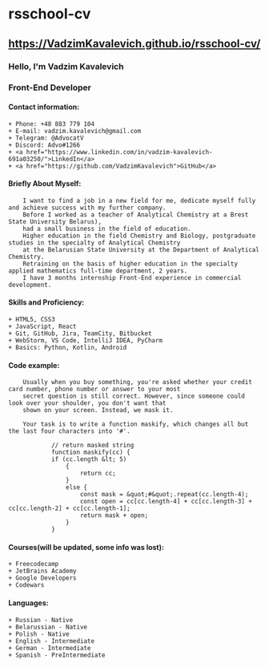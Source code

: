 # rsschool-cv
## https://VadzimKavalevich.github.io/rsschool-cv/
### Hello, I'm Vadzim Kavalevich
### Front-End Developer
#### Contact information:
    + Phone: +48 883 779 104
    + E-mail: vadzim.kavalevich@gmail.com
    + Telegram: @AdvocatV
    + Discord: Advo#1266
    + <a href="https://www.linkedin.com/in/vadzim-kavalevich-691a03250/">LinkedIn</a>
    + <a href="https://github.com/VadzimKavalevich">GitHub</a>
#### Briefly About Myself:
    
        I want to find a job in a new field for me, dedicate myself fully and achieve success with my further company.
        Before I worked as a teacher of Analytical Chemistry at a Brest State University Belarus),
        had a small business in the field of education.
        Higher education in the field Chemistry and Biology, postgraduate studies in the specialty of Analytical Chemistry
        at the Belarusian State University at the Department of Analytical Chemistry.
        Retraining on the basis of higher education in the specialty applied mathematics full-time department, 2 years.
        I have 3 months internship Front-End experience in commercial development.
#### Skills and Proficiency:
    + HTML5, CSS3
    + JavaScript, React
    + Git, GitHub, Jira, TeamCity, Bitbucket
    + WebStorm, VS Code, IntelliJ IDEA, PyCharm
    + Basics: Python, Kotlin, Android
#### Code example:
        Usually when you buy something, you're asked whether your credit card number, phone number or answer to your most
        secret question is still correct. However, since someone could look over your shoulder, you don't want that
        shown on your screen. Instead, we mask it.

        Your task is to write a function maskify, which changes all but the last four characters into '#'.
```        
            // return masked string
            function maskify(cc) {
            if (cc.length &lt; 5)
                {
                    return cc;
                }
                else {
                    const mask = &quot;#&quot;.repeat(cc.length-4);
                    const open = cc[cc.length-4] + cc[cc.length-3] + cc[cc.length-2] + cc[cc.length-1];
                    return mask + open;
                }
            }
```

#### Courses(will be updated, some info was lost):
    + Freecodecamp
    + JetBrains Academy
    + Google Developers
    + Codewars
#### Languages:
    + Russian - Native
    + Belarussian - Native
    + Polish - Native
    + English - Intermediate
    + German - Intermediate
    + Spanish - PreIntermediate
